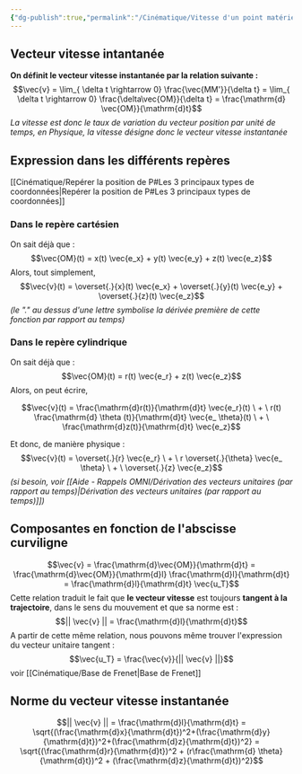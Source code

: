 ```yaml
---
{"dg-publish":true,"permalink":"/Cinématique/Vitesse d'un point matériel/"}
---
```



## Vecteur vitesse intantanée

**On définit le vecteur vitesse instantanée par la relation suivante :**
$$\vec{v} = \lim_{ \delta t \rightarrow 0} \frac{\vec{MM'}}{\delta t} = \lim_{ \delta t \rightarrow 0} \frac{\delta\vec{OM}}{\delta t} = \frac{\mathrm{d} \vec{OM}}{\mathrm{d}t}$$
*La vitesse est donc le taux de variation du vecteur position par unité de temps, en Physique, la vitesse désigne donc le vecteur vitesse instantanée*

## Expression dans les différents repères
[[Cinématique/Repérer la position de P#Les 3 principaux types de coordonnées\|Repérer la position de P#Les 3 principaux types de coordonnées]]
### Dans le repère cartésien

On sait déjà que : 
$$\vec{OM}(t) = x(t) \vec{e_x} + y(t) \vec{e_y} + z(t) \vec{e_z}$$
Alors, tout simplement, 
$$\vec{v}(t) = \overset{.}{x}(t) \vec{e_x} + \overset{.}{y}(t) \vec{e_y} + \overset{.}{z}(t) \vec{e_z}$$
*(le "." au dessus d'une lettre symbolise la dérivée première de cette fonction par rapport au temps)*

### Dans le repère cylindrique

On sait déjà que : 
$$\vec{OM}(t) = r(t) \vec{e_r} + z(t) \vec{e_z}$$
Alors, on peut écrire, 

$$\vec{v}(t) = \frac{\mathrm{d}r(t)}{\mathrm{d}t} \vec{e_r}(t) \ + \ r(t) \frac{\mathrm{d} \theta (t)}{\mathrm{d}t} \vec{e_ \theta}(t) \ + \ \frac{\mathrm{d}z(t)}{\mathrm{d}t} \vec{e_z}$$

Et donc, de manière physique :
$$\vec{v}(t) = \overset{.}{r} \vec{e_r} \ + \ r \overset{.}{\theta} \vec{e_ \theta} \ + \ \overset{.}{z} \vec{e_z}$$
*(si besoin, voir [[Aide - Rappels OMNI/Dérivation des vecteurs unitaires (par rapport au temps)\|Dérivation des vecteurs unitaires (par rapport au temps)]])*


## Composantes en fonction de l'abscisse curviligne

$$\vec{v} = \frac{\mathrm{d}\vec{OM}}{\mathrm{d}t} = \frac{\mathrm{d}\vec{OM}}{\mathrm{d}l} \frac{\mathrm{d}l}{\mathrm{d}t} = \frac{\mathrm{d}l}{\mathrm{d}t} \vec{u_T}$$
Cette relation traduit le fait que **le vecteur vitesse** est toujours **tangent à la trajectoire**, dans le sens du mouvement et que sa norme est :
$$|| \vec{v} || = \frac{\mathrm{d}l}{\mathrm{d}t}$$
A partir de cette même relation, nous pouvons même trouver l'expression du vecteur unitaire tangent :
$$\vec{u_T} = \frac{\vec{v}}{|| \vec{v} ||}$$
voir [[Cinématique/Base de Frenet\|Base de Frenet]]
## Norme du vecteur vitesse instantanée

$$|| \vec{v} || = \frac{\mathrm{d}l}{\mathrm{d}t} = \sqrt{(\frac{\mathrm{d}x}{\mathrm{d}t})^2+(\frac{\mathrm{d}y}{\mathrm{d}t})^2+(\frac{\mathrm{d}z}{\mathrm{d}t})^2} = \sqrt{(\frac{\mathrm{d}r}{\mathrm{d}t})^2 + (r\frac{\mathrm{d} \theta}{\mathrm{d}t})^2 + (\frac{\mathrm{d}z}{\mathrm{d}t})^2}$$
